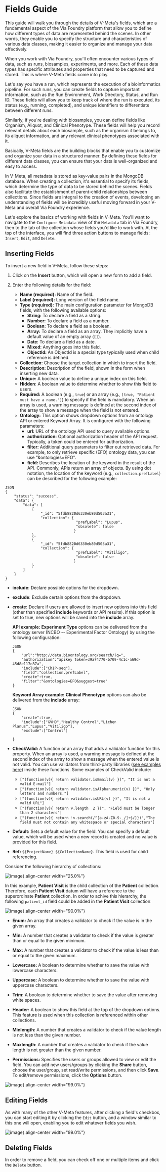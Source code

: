 # Fields Guide

This guide will walk you through the details of V-Meta's fields, which are a fundamental aspect of the Via Foundry platform that allow you to define how different types of data are represented behind the scenes. In other words, they enable you to specify the structure and characteristics of various data classes, making it easier to organize and manage your data effectively.

When you work with Via Foundry, you'll often encounter various types of data, such as runs, biosamples, experiments, and more. Each of these data types has specific attributes and properties that need to be captured and stored. This is where V-Meta fields come into play.

Let's say you have a run, which represents the execution of a bioinformatics pipeline. For such runs, you can create fields to capture important information, such as the Run Environment, Work Directory, Status, and Run ID. These fields will allow you to keep track of where the run is executed, its status (e.g., running, completed), and unique identifiers to differentiate between different runs.

Similarly, if you're dealing with biosamples, you can define fields like Organism, Aliquot, and Clinical Phenotype. These fields will help you record relevant details about each biosample, such as the organism it belongs to, its aliquot information, and any relevant clinical phenotypes associated with it.

Basically, V-Meta fields are the building blocks that enable you to customize and organize your data in a structured manner. By defining these fields for different data classes, you can ensure that your data is well-organized and easy to access.

In V-Meta, all metadata is stored as key-value pairs in the MongoDB database. When creating a collection, it's essential to specify its fields, which determine the type of data to be stored behind the scenes. Fields also facilitate the establishment of parent-child relationships between collections. Since fields are integral to the creation of events, developing an understanding of fields will be incredibly useful moving forward in your V-Meta and overall Via Foundry experience. 

Let's explore the basics of working with fields in V-Meta. You'll want to navigate to the `Configure Metadata` view of the `Metadata` tab in Via Foundry, then to the tab of the collection whose fields you'd like to work with. At the top of the interface, you will find three action buttons to manage fields: `Insert`, `Edit`, and `Delete`.

## Inserting Fields

To insert a new field in V-Meta, follow these steps:

1. Click on the **Insert** button, which will open a new form to add a field.
2. Enter the following details for the field:

    - **Name (required):** Name of the field.
    - **Label (required):** Long version of the field name.
    - **Type (required):** The main configuration parameter for MongoDB fields, with the following available options:
        - **String:** To declare a field as a string.
        - **Number:** To declare a field as a number.
        - **Boolean:** To declare a field as a boolean.
        - **Array:** To declare a field as an array. They implicitly have a default value of an empty array (`[]`).
        - **Date:** To declare a field as a date.
        - **Mixed:** Anything goes into this field.
        - **ObjectId:** An ObjectId is a special type typically used when child reference is defined.
   - **Collection:** Choose the target collection in which to insert the field.
   - **Description:** Description of the field, shown in the form when inserting new data.
   - **Unique:** A boolean value to define a unique index on this field.
   - **Hidden:** A boolean value to determine whether to show this field to users.
   - **Required:** A boolean (e.g., `true`) or an array (e.g., `[true, "Patient must have a name."]`) to specify if the field is mandatory. When an array is used, a warning message is defined at the second index of the array to show a message when the field is not entered.
   - **Ontology:** This option shows dropdown options from an ontology API or entered Keyword Array. It is configured with the following parameters:
       - **url:** URL of the ontology API used to query available options.
       - **authorization:** Optional authorization header of the API request. Typically, a token could be entered for authorization.
       - **filter:** Additional query parameters to filter out retrieved data. For example, to only retrieve specific (EFO) ontology data, you can use "&ontologies=EFO".
       - **field:** Describes the location of the keyword in the result of the API. Commonly, APIs return an array of objects. By using dot notation, the location of the keyword (e.g., `collection.prefLabel`) can be described for the following example:

```
JSON
{
    "status": "success",
    "data": {
        "data": [
            {
                "_id": "5fdb8820d6330eb80d503a31",
                "collection": {
                                "prefLabel": "Lupus",
                                "obsolete": false
                               }
            },
            {
                "_id": "5fdb8820d6330eb80d503a31",
                "collection": {
                                "prefLabel": "Vitiligo",
                                "obsolete": false
                               }
            }
        ]
    }
}
```
    
- **include:** Declare possible options for the dropdown.
- **exclude:** Exclude certain options from the dropdown.
- **create:** Declare if users are allowed to insert new options into this field (other than specified **include** keywords or API results). If this option is set to true, new options will be saved into the **include** array.

    
      
    
     **API example:** **Experiment Type** options can be delivered
     from the ontology server (NCBO -- Experimental Factor Ontology) by
     using the following configuration:
    
     ``` 
     JSON
     {
         "url":"http://data.bioontology.org/search/?q=",
         "authorization":"apikey token=39a74770-b709-4c1c-a69d-45d8e117e87a",
         "include":["ChIP-seq"],
         "field":"collection.prefLabel",
         "create":true,
         "filter":"&ontologies=EFO&suggest=true"
     }
     ```
    
     **Keyword Array example:** **Clinical Phenotype** options can also
     be delivered from the **include** array:
    
     ``` 
     JSON
     {   
         "create":true,
         "include":["GVHD","Healthy Control","Lichen Planus","Lupus","Vitiligo"],
         "exclude":["Control"]
    
     }
     ```

-   **CheckValid:** A function or an array that adds a validator function for this property. When an array is used, a warning message is defined at the second index of the array to show a message when the entered value is not valid. You can use validators from third-party libraries ([see
    examples here](https://www.npmjs.com/package/validator)) inside these
    functions. Some examples of CheckValid include:

     -   `["(function(v){ return validator.isEmail(v) })", "It is not a valid E-mail"]`
     -   `["(function(v){ return validator.isAlphanumeric(v) })", "Only letters and numbers."]`
     -   `["(function(v){ return validator.isURL(v) })", "It is not a valid URL"]`
     -   `["(function(v){ return v.length  2 })", "Field must be longer than 2 characters"]`
     -   `["(function(v){ return !v.search(/^[a-zA-Z0-9-_/]+$/)})","The field must not contain any whitespace or special characters"]`

- **Default:** Sets a default value for the field. You can specify a default value, which will be used when a new record is created and no value is provided for this field.

- **Ref:** `${ProjectName}_${CollectionName}`. This field is used for child referencing.


Consider the following hierarchy of collections:

![image](../images/fields_reference.png){.align-center width="25.0%"}

In this example, **Patient Visit** is the child collection of the
**Patient** collection. Therefore, each **Patient Visit** datum will have
a reference to the superordinate **Patient** collection. In order to achive this
hierarchy, the following `patient_id` field could be added in the **Patient
Visit** collection:

![image](../images/fields_reference_example.png){.align-center width="90.0%"}

- **Enum:** An array that creates a validator to check if the value is in the given array.

- **Min:** A number that creates a validator to check if the value is greater than or equal to the given minimum.

- **Max:** A number that creates a validator to check if the value is less than or equal to the given maximum.

- **Lowercase:** A boolean to determine whether to save the value with lowercase characters.

- **Uppercase:** A boolean to determine whether to save the value with uppercase characters.

- **Trim:** A boolean to determine whether to save the value after removing white spaces.

- **Header:** A boolean to show this field at the top of the dropdown options. This feature is used when this collection is referenced within other collections.

- **Minlength:** A number that creates a validator to check if the value length is not less than the given number.

- **Maxlength:** A number that creates a validator to check if the value length is not greater than the given number.

- **Permissions:** Specifies the users or groups allowed to view or edit the field. You can add new users/groups by clicking the **Share** button, choose the user/group, set read/write permissions, and then click **Save**. To edit/remove permissions, click the **Options** button.

![image](../images/fields_insert.png){.align-center width="99.0%"}

## Editing Fields

As with many of the other V-Meta features, after clicking a field's checkbox, you can start editing it by clicking
the `Edit` button, and a window similar to this one will open, enabling you to edit whatever fields you wish.

![image](../images/fields_edit.png){.align-center width="99.0%"}

## Deleting Fields

In order to remove a field, you can check off one or multiple items and click the `Delete` button.
